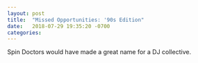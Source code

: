 ```yaml
---
layout: post
title:  "Missed Opportunities: '90s Edition"
date:   2018-07-29 19:35:20 -0700
categories:
---
```


Spin Doctors would have made a great name for a DJ collective.